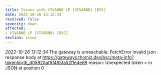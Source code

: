 ```yaml
---
title: Issues with VIVABNB LP (VIVABNB) [BSC]
date: 2022-10-26 13:12:34
resolved: false
severity: down
affected:
- VIVABNB LP (VIVABNB) [BSC]
section: issue
---
```


*2022-10-26 13:12:34* The gateway is unreachable: FetchError invalid json response body at https://gateways.thomiz.dev/bsc/meta-info?tokenId=tti_d05920af6f485fa52ffe4e69 reason: Unexpected token < in JSON at position 0